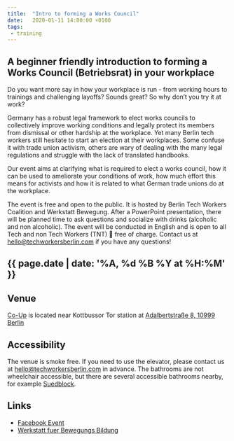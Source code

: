 ```yaml
---
title:  "Intro to forming a Works Council"
date:   2020-01-11 14:00:00 +0100
tags:
 - training
---
```


## A beginner friendly introduction to forming a Works Council (Betriebsrat) in your workplace
Do you want more say in how your workplace is run - from working hours to trainings and challenging layoffs? Sounds great? So why don’t you try it at work?

Germany has a robust legal framework to elect works councils to collectively improve working conditions and legally protect its members from dismissal or other hardship at the workplace. Yet many Berlin tech workers still hesitate to start an election at their workplaces. Some confuse it with trade union activism, others are wary of dealing with the many legal regulations and struggle with the lack of translated handbooks.

Our event aims at clarifying what is required to elect a works council, how it can be used to ameliorate your conditions of work, how much effort this means for activists and how it is related to what German trade unions do at the workplace.

The event is free and open to the public. It is hosted by Berlin Tech Workers Coalition and Werkstatt Bewegung. After a PowerPoint presentation, there will be planned time to ask questions and socialize with drinks (alcoholic and non alcoholic). The event will be conducted in English and is open to all Tech and non Tech Workers (TNT) 🧨 free of charge. Contact us at hello@techworkersberlin.com if you have any questions!

## {{ page.date | date: '%A, %d %B %Y at %H:%M' }}

## Venue

[Co-Up](https://co-up.de/) is located near Kottbussor Tor station at [Adalbertstraße 8, 10999 Berlin](https://www.google.com/maps/place/co.up+community+space/@52.5003298,13.4175977,17z/data=!3m1!4b1!4m5!3m4!1s0x47a84e337e23d413:0x2cfd69e5a9f68f1a!8m2!3d52.5003298!4d13.4197864)

## Accessibility

The venue is smoke free. If you need to use the elevator, please contact us at hello@techworkersberlin.com in advance. The bathrooms are not wheelchair accessible, but there are several accessible bathrooms nearby, for example [Suedblock](https://www.google.com/maps/place/S%C3%BCdblock/@52.4986228,13.4147117,17z/data=!3m1!4b1!4m5!3m4!1s0x47a84fccca98a509:0x2bce392bc6d8270c!8m2!3d52.4986228!4d13.4169004).

## Links

- [Facebook Event](https://www.facebook.com/events/2311852315773574/)
- [Werkstatt fuer Bewegungs Bildung](https://werkstattbewegungsbildung.com/about-us/)
